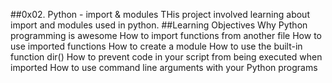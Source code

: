 ##0x02. Python - import & modules
THis project involved learning about import and modules used in python.
##Learning Objectives
Why Python programming is awesome
How to import functions from another file
How to use imported functions
How to create a module
How to use the built-in function dir()
How to prevent code in your script from being executed when imported
How to use command line arguments with your Python programs

